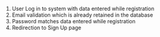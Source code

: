 1. User Log in to system with data entered while registration
2. Email validation which is already retained in the database
3. Password matches data entered while registration
4. Redirection to Sign Up page
